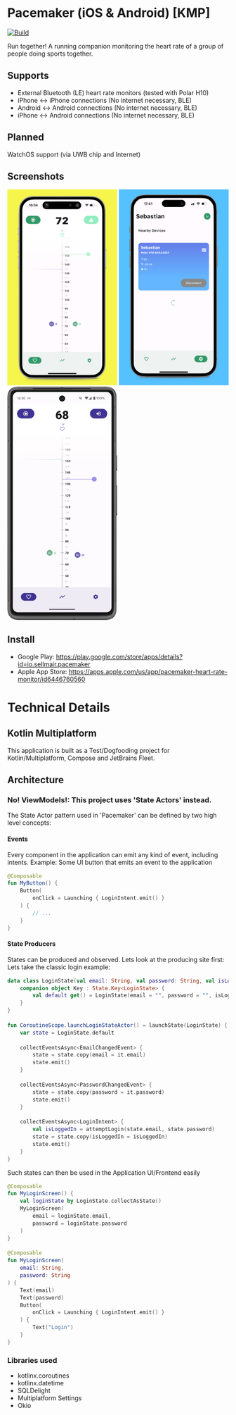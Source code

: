 # Pacemaker (iOS & Android) [KMP]
[![Build](https://github.com/sellmair/pacemaker/actions/workflows/build.yaml/badge.svg)](https://github.com/sellmair/pacemaker/actions/workflows/build.yaml)

Run together! A running companion monitoring the heart rate of a group of people doing sports together.

## Supports

- External Bluetooth (LE) heart rate monitors (tested with Polar H10)
- iPhone <-> iPhone connections (No internet necessary, BLE)
- Android <-> Android connections (No internet necessary, BLE)
- iPhone <-> Android connections (No internet necessary, BLE)

## Planned

WatchOS support (via UWB chip and Internet)

## Screenshots

<p float="left">
    <img src="/.img/screenshot-ios-1.png" alt="Screenshot iOS" width="250">
    <img src="/.img/screenshot-ios-2.png" alt="Screenshot iOS" width="250">
    <img src="/.img/screenshot-android-1.png" alt="Screenshot iOS" width="250">
</p>

## Install

- Google Play: https://play.google.com/store/apps/details?id=io.sellmair.pacemaker
- Apple App Store: https://apps.apple.com/us/app/pacemaker-heart-rate-monitor/id6446760560

# Technical Details

## Kotlin Multiplatform

This application is built as a Test/Dogfooding project for Kotlin/Multiplatform, Compose and JetBrains Fleet.

## Architecture

### No! ViewModels!: This project uses 'State Actors' instead.

The State Actor pattern used in 'Pacemaker' can be defined by two high level concepts:

#### Events

Every component in the application can emit any kind of event, including intents.
Example: Some UI button that emits an event to the application

```kotlin
@Composable
fun MyButton() {
    Button(
        onClick = Launching { LoginIntent.emit() }
    ) {
        // ...
    }
}
```

#### State Producers

States can be produced and observed. Lets look at the producing site first:<br>
Lets take the classic login example:

```kotlin
data class LoginState(val email: String, val password: String, val isLoggedIn: Boolean) : State {
    companion object Key : State.Key<LoginState> {
        val default get() = LoginState(email = "", password = "", isLoggedIn = false)
    }
}

fun CoroutineScope.launchLoginStateActor() = launchState(LoginState) {
    var state = LoginState.default

    collectEventsAsync<EmailChangedEvent> {
        state = state.copy(email = it.email)
        state.emit()
    }

    collectEventsAsync<PasswordChangedEvent> {
        state = state.copy(password = it.password)
        state.emit()
    }

    collectEventsAsync<LoginIntent> {
        val isLoggedIn = attemptLogin(state.email, state.password)
        state = state.copy(isLoggedIn = isLoggedIn)
        state.emit()
    }
}
```

Such states can then be used in the Application UI/Frontend easily

```kotlin
@Composable
fun MyLoginScreen() {
    val loginState by LoginState.collectAsState()
    MyLoginScreen(
        email = loginState.email,
        password = loginState.password
    )
}

@Composable
fun MyLoginScreen(
    email: String,
    password: String
) {
    Text(email)
    Text(password)
    Button(
        onClick = Launching { LoginIntent.emit() }
    ) {
        Text("Login")
    }
}
```

### Libraries used

- kotlinx.coroutines
- kotlinx.datetime
- SQLDelight
- Multiplatform Settings
- Okio


